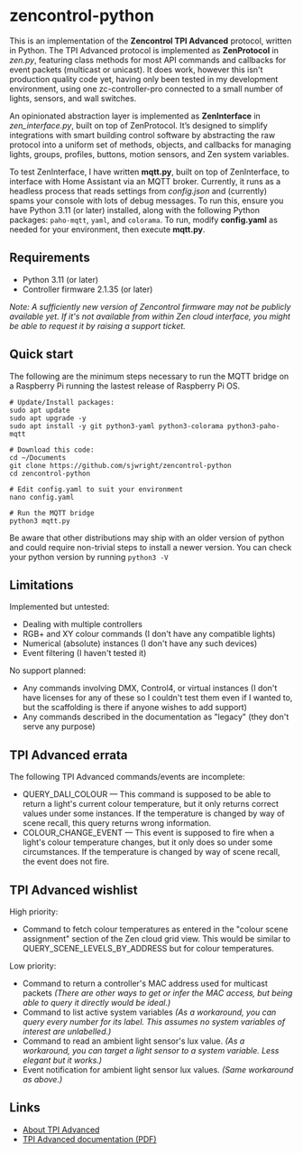# zencontrol-python

This is an implementation of the **Zencontrol TPI Advanced** protocol, written in Python. The TPI Advanced protocol is implemented as **ZenProtocol** in *zen.py*, featuring class methods for most API commands and callbacks for event packets (multicast or unicast). It does work, however this isn't production quality code yet, having only been tested in my development environment, using one zc-controller-pro connected to a small number of lights, sensors, and wall switches.

An opinionated abstraction layer is implemented as **ZenInterface** in *zen_interface.py*, built on top of ZenProtocol. It’s designed to simplify integrations with smart building control software by abstracting the raw protocol into a uniform set of methods, objects, and callbacks for managing lights, groups, profiles, buttons, motion sensors, and Zen system variables.

To test ZenInterface, I have written **mqtt.py**, built on top of ZenInterface, to interface with Home Assistant via an MQTT broker. Currently, it runs as a headless process that reads settings from *config.json* and (currently) spams your console with lots of debug messages. To run this, ensure you have Python 3.11 (or later) installed, along with the following Python packages: `paho-mqtt`, `yaml`, and `colorama`. To run, modify **config.yaml** as needed for your environment, then execute **mqtt.py**.

## Requirements

* Python 3.11 (or later)
* Controller firmware 2.1.35 (or later)

_Note: A sufficiently new version of Zencontrol firmware may not be publicly available yet. If it's not available from within Zen cloud interface, you might be able to request it by raising a support ticket._

## Quick start

The following are the minimum steps necessary to run the MQTT bridge on a Raspberry Pi running the lastest release of Raspberry Pi OS.

```
# Update/Install packages:
sudo apt update
sudo apt upgrade -y
sudo apt install -y git python3-yaml python3-colorama python3-paho-mqtt

# Download this code:
cd ~/Documents
git clone https://github.com/sjwright/zencontrol-python
cd zencontrol-python

# Edit config.yaml to suit your environment
nano config.yaml

# Run the MQTT bridge
python3 mqtt.py
```

Be aware that other distributions may ship with an older version of python and could require non-trivial steps to install a newer version. You can check your python version by running `python3 -V`

## Limitations

Implemented but untested:
  
* Dealing with multiple controllers
* RGB+ and XY colour commands (I don't have any compatible lights)
* Numerical (absolute) instances (I don't have any such devices)
* Event filtering (I haven't tested it)

No support planned:

* Any commands involving DMX, Control4, or virtual instances (I don't have licenses for any of these so I couldn't test them even if I wanted to, but the scaffolding is there if anyone wishes to add support)
* Any commands described in the documentation as "legacy" (they don't serve any purpose)

## TPI Advanced errata

The following TPI Advanced commands/events are incomplete:

* QUERY_DALI_COLOUR — This command is supposed to be able to return a light's current colour temperature, but it only returns correct values under some instances. If the temperature is changed by way of scene recall, this query returns wrong information.
* COLOUR_CHANGE_EVENT — This event is supposed to fire when a light's colour temperature changes, but it only does so under some circumstances. If the temperature is changed by way of scene recall, the event does not fire.

## TPI Advanced wishlist

High priority:

* Command to fetch colour temperatures as entered in the "colour scene assignment" section of the Zen cloud grid view. This would be similar to QUERY_SCENE_LEVELS_BY_ADDRESS but for colour temperatures.

Low priority:

* Command to return a controller's MAC address used for multicast packets _(There are other ways to get or infer the MAC access, but being able to query it directly would be ideal.)_
* Command to list active system variables _(As a workaround, you can query every number for its label. This assumes no system variables of interest are unlabelled.)_
* Command to read an ambient light sensor's lux value. _(As a workaround, you can target a light sensor to a system variable. Less elegant but it works.)_
* Event notification for ambient light sensor lux values. _(Same workaround as above.)_

## Links

* [About TPI Advanced](https://support.zencontrol.com/hc/en-us/articles/360000337175-What-is-the-Third-Party-Interface-TPI)
* [TPI Advanced documentation (PDF)](https://support.zencontrol.com/hc/en-us/article_attachments/10831057855503)
